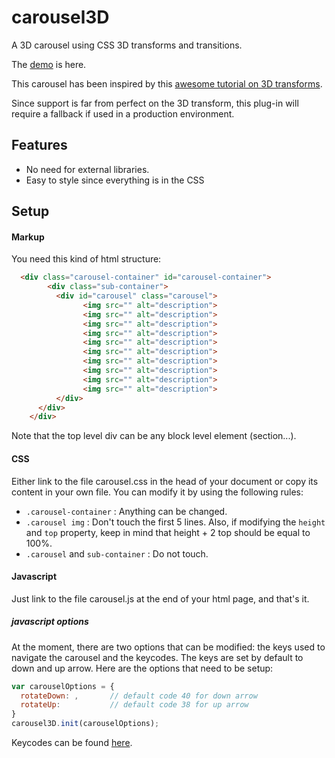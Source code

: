 # carousel3D
A 3D carousel using CSS 3D transforms and transitions.

The [demo](http://morisset-web.co.uk/3D_carousel/index.html) is here.

This carousel has been inspired by this [awesome tutorial on 3D transforms](http://desandro.github.io/3dtransforms/). 

Since support is far from perfect on the 3D transform, this plug-in will require a fallback if used in a production environment.

## Features
* No need for external libraries.
* Easy to style since everything is in the CSS

## Setup

#### Markup
You need this kind of html structure:

```html
  <div class="carousel-container" id="carousel-container">
		<div class="sub-container">
		  <div id="carousel" class="carousel">
				<img src="" alt="description">
				<img src="" alt="description">
				<img src="" alt="description">
				<img src="" alt="description">
				<img src="" alt="description">
				<img src="" alt="description">
				<img src="" alt="description">
				<img src="" alt="description">
				<img src="" alt="description">
				<img src="" alt="description">
		  </div>
	  </div>
	</div>
```

Note that the top level div can be any block level element (section...).

#### CSS

Either link to the file carousel.css in the head of your document or copy its content in your own file.
You can modify it by using the following rules:
* `.carousel-container` : Anything can be changed.
* `.carousel img` : Don't touch the first 5 lines. Also, if modifying the `height` and `top` property, keep in mind that height + 2 top should be equal to 100%.
* `.carousel` and `sub-container` : Do not touch.

#### Javascript
Just link to the file carousel.js at the end of your html page, and that's it.

##### javascript options
At the moment, there are two options that can be modified: the keys used to navigate the carousel and the keycodes. The keys are set by default to down and up arrow. Here are the options that need to be setup:

```javascript
var carouselOptions = {
  rotateDown: ,       // default code 40 for down arrow
  rotateUp:           // default code 38 for up arrow
}
carousel3D.init(carouselOptions);
```

Keycodes can be found [here](http://keycode.info/).
